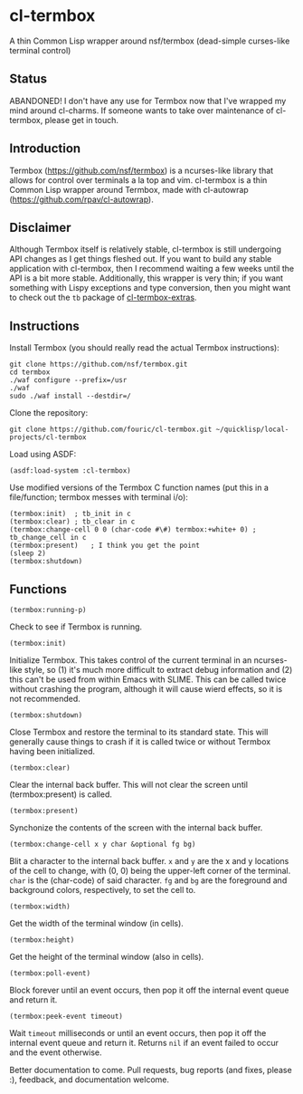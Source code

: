 # cl-termbox
A thin Common Lisp wrapper around nsf/termbox (dead-simple curses-like terminal control)

Status
------

ABANDONED! I don't have any use for Termbox now that I've wrapped my mind around cl-charms. If someone wants to take over maintenance of cl-termbox, please get in touch.

Introduction
------------

Termbox (https://github.com/nsf/termbox) is a ncurses-like library that allows for control over terminals a la top and vim. cl-termbox is a thin Common Lisp wrapper around Termbox, made with cl-autowrap (https://github.com/rpav/cl-autowrap).

Disclaimer
----------

Although Termbox itself is relatively stable, cl-termbox is still undergoing API changes as I get things fleshed out. If you want to build any stable application with cl-termbox, then I recommend waiting a few weeks until the API is a bit more stable. Additionally, this wrapper is very thin; if you want something with Lispy exceptions and type conversion, then you might want to check out the `tb` package of [cl-termbox-extras](https://github.com/fouric/cl-termbox-extras).

Instructions
------------

Install Termbox (you should really read the actual Termbox instructions):

    git clone https://github.com/nsf/termbox.git
    cd termbox
    ./waf configure --prefix=/usr
    ./waf
    sudo ./waf install --destdir=/

Clone the repository:

    git clone https://github.com/fouric/cl-termbox.git ~/quicklisp/local-projects/cl-termbox

Load using ASDF:

    (asdf:load-system :cl-termbox)

Use modified versions of the Termbox C function names (put this in a file/function; termbox messes with terminal i/o):

    (termbox:init)	; tb_init in c
    (termbox:clear)	; tb_clear in c
    (termbox:change-cell 0 0 (char-code #\#) termbox:+white+ 0) ; tb_change_cell in c
    (termbox:present)	; I think you get the point
    (sleep 2)
    (termbox:shutdown)

Functions
---------

    (termbox:running-p)

Check to see if Termbox is running.

    (termbox:init)

Initialize Termbox. This takes control of the current terminal in an ncurses-like style, so (1) it's much more difficult to extract debug information and (2) this can't be used from within Emacs with SLIME. This can be called twice without crashing the program, although it will cause wierd effects, so it is not recommended.

    (termbox:shutdown)

Close Termbox and restore the terminal to its standard state. This will generally cause things to crash if it is called twice or without Termbox having been initialized.

    (termbox:clear)

Clear the internal back buffer. This will not clear the screen until (termbox:present) is called.

    (termbox:present)

Synchonize the contents of the screen with the internal back buffer.

    (termbox:change-cell x y char &optional fg bg)

Blit a character to the internal back buffer. `x` and `y` are the x and y locations of the cell to change, with (0, 0) being the upper-left corner of the terminal. `char` is the (char-code) of said character. `fg` and `bg` are the foreground and background colors, respectively, to set the cell to.

    (termbox:width)

Get the width of the terminal window (in cells).

    (termbox:height)

Get the height of the terminal window (also in cells).

    (termbox:poll-event)

Block forever until an event occurs, then pop it off the internal event queue and return it.

    (termbox:peek-event timeout)

Wait `timeout` milliseconds or until an event occurs, then pop it off the internal event queue and return it. Returns `nil` if an event failed to occur and the event otherwise.

Better documentation to come. Pull requests, bug reports (and fixes, please :), feedback, and documentation welcome.
